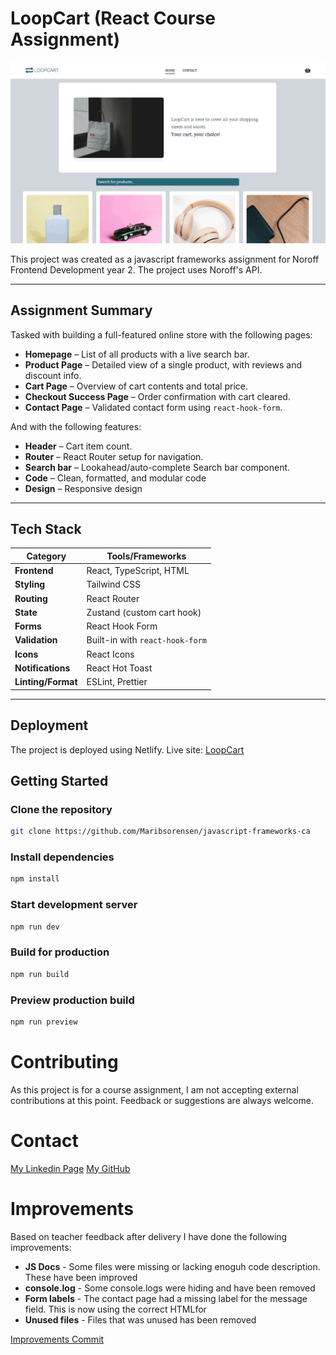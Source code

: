 # LoopCart (React Course Assignment)

![image](src/assets/loopcart.png)

This project was created as a javascript frameworks assignment for Noroff Frontend Development year 2.
The project uses Noroff's API.

---

## Assignment Summary

Tasked with building a full-featured online store with the following pages:

- **Homepage** – List of all products with a live search bar.
- **Product Page** – Detailed view of a single product, with reviews and discount info.
- **Cart Page** – Overview of cart contents and total price.
- **Checkout Success Page** – Order confirmation with cart cleared.
- **Contact Page** – Validated contact form using `react-hook-form`.

And with the following features:

- **Header** – Cart item count.
- **Router** – React Router setup for navigation.
- **Search bar** – Lookahead/auto-complete Search bar component.
- **Code** – Clean, formatted, and modular code
- **Design** – Responsive design

---

## Tech Stack

| Category           | Tools/Frameworks                |
| ------------------ | ------------------------------- |
| **Frontend**       | React, TypeScript, HTML         |
| **Styling**        | Tailwind CSS                    |
| **Routing**        | React Router                    |
| **State**          | Zustand (custom cart hook)      |
| **Forms**          | React Hook Form                 |
| **Validation**     | Built-in with `react-hook-form` |
| **Icons**          | React Icons                     |
| **Notifications**  | React Hot Toast                 |
| **Linting/Format** | ESLint, Prettier                |

---

## Deployment

The project is deployed using Netlify.
Live site:
[LoopCart](https://loopcart-ca.netlify.app/)

## Getting Started

### Clone the repository

```bash
git clone https://github.com/Maribsorensen/javascript-frameworks-ca
```

### Install dependencies

```bash
npm install
```

### Start development server

```bash
npm run dev
```

### Build for production

```bash
npm run build
```

### Preview production build

```bash
npm run preview
```

# Contributing

As this project is for a course assignment, I am not accepting external contributions at this point. Feedback or suggestions are always welcome.


# Contact

[My Linkedin Page](https://no.linkedin.com/in/mari-berg-s%C3%B8rensen-b63425156)
[My GitHub](https://github.com/Maribsorensen)

# Improvements

Based on teacher feedback after delivery I have done the following improvements:

- **JS Docs** - Some files were missing or lacking enoguh code description. These have been improved
- **console.log** - Some console.logs were hiding and have been removed
- **Form labels** - The contact page had a missing label for the message field. This is now using the correct HTMLfor
- **Unused files** - Files that was unused has been removed

[Improvements Commit](https://github.com/Maribsorensen/javascript-frameworks-ca/commit/8b810cc49f917cf85333e5e2e49b0a2895eecf53)
